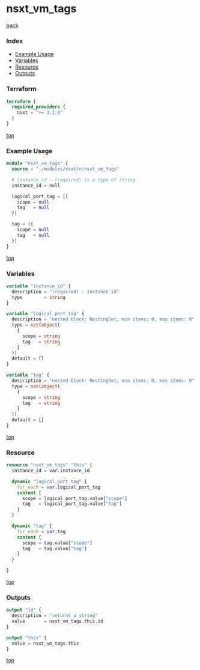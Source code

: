 # nsxt_vm_tags

[back](../nsxt.md)

### Index

- [Example Usage](#example-usage)
- [Variables](#variables)
- [Resource](#resource)
- [Outputs](#outputs)

### Terraform

```terraform
terraform {
  required_providers {
    nsxt = ">= 3.1.0"
  }
}
```

[top](#index)

### Example Usage

```terraform
module "nsxt_vm_tags" {
  source = "./modules/nsxt/r/nsxt_vm_tags"

  # instance_id - (required) is a type of string
  instance_id = null

  logical_port_tag = [{
    scope = null
    tag   = null
  }]

  tag = [{
    scope = null
    tag   = null
  }]
}
```

[top](#index)

### Variables

```terraform
variable "instance_id" {
  description = "(required) - Instance id"
  type        = string
}

variable "logical_port_tag" {
  description = "nested block: NestingSet, min items: 0, max items: 0"
  type = set(object(
    {
      scope = string
      tag   = string
    }
  ))
  default = []
}

variable "tag" {
  description = "nested block: NestingSet, min items: 0, max items: 0"
  type = set(object(
    {
      scope = string
      tag   = string
    }
  ))
  default = []
}
```

[top](#index)

### Resource

```terraform
resource "nsxt_vm_tags" "this" {
  instance_id = var.instance_id

  dynamic "logical_port_tag" {
    for_each = var.logical_port_tag
    content {
      scope = logical_port_tag.value["scope"]
      tag   = logical_port_tag.value["tag"]
    }
  }

  dynamic "tag" {
    for_each = var.tag
    content {
      scope = tag.value["scope"]
      tag   = tag.value["tag"]
    }
  }

}
```

[top](#index)

### Outputs

```terraform
output "id" {
  description = "returns a string"
  value       = nsxt_vm_tags.this.id
}

output "this" {
  value = nsxt_vm_tags.this
}
```

[top](#index)